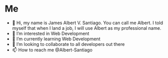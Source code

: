 # Me


- 👋 Hi, my name is James Albert V. Santiago. You can call me Albert. I told myself that when I land a job, I will use Albert as my professional name.
- 👀 I’m interested in Web Development
- 🌱 I’m currently learning Web Development
- 💞️ I’m looking to collaborate to all developers out there
- 📫 How to reach me @Albert-Santiago

<!---
Albert-Santiago/Albert-Santiago is a ✨ special ✨ repository because its `README.md` (this file) appears on your GitHub profile.
You can click the Preview link to take a look at your changes.
--->
